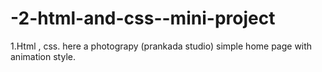 # -2-html-and-css--mini-project
1.Html , css.
here a photograpy (prankada studio) simple home page with animation style.
